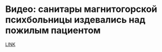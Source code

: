 # Видео: санитары магнитогорской психбольницы издевались над пожилым пациентом 



[LINK](https://varlamov.ru/3137250.html)